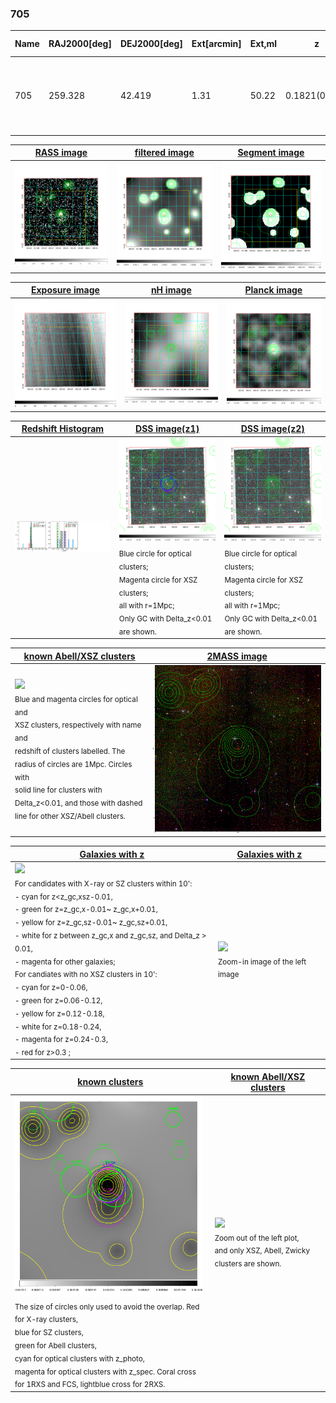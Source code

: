 <div STYLE="page-break-after: always;"></div>

### 705

|Name|RAJ2000[deg]|DEJ2000[deg] |Ext[arcmin]| Ext,ml | z | z_src| C|GC(XSZ,Delta_z<0.01)| GC(OPT,Delta_z<0.01)|GC| R_sig[arcmin] | R500[arcmin] | R500[Mpc]| CRsig[c/s] | CR500[c/s] |L500[1E44 erg/s]|F500[1E-12 erg/s/cm^2]| M500[1E14 Msun]|Tx[keV]|Cnt_sig|Beta|Rc[arcmin]|Comment|Alias|
|---|---|---|---|---|---|------|---|--------|---------|----------|---|---|---|---|---|---|---|---|---|---|---|---|---|---|
|705| 259.328| 42.419| 1.31| 50.22| 0.1821(0.005)| z1, z_xsz| B| F20, MCXC, PSZ2, SPI, Tar| C, N, RM, W, Zw| C, F20, MCXC, N, PSZ2, SPI, Tar, W| 15.138| 6.442| 1.184| 0.288(0.027)| 0.263(0.025)| 4.984(0.281)| 5.343(0.301)| 5.65(0.15)| 6.61(0.11)| 235.6| 0.751(-0.091+0.120)| 3.989(-0.759+0.866)| -| k077|

|[RASS image](../image/705/705_img.pdf)|[filtered image](../image/705/705_fil.pdf)|[Segment image](../image/705/705_seg.pdf)|
|-------------------|--------------------|-------------------|
| <img src="../image/705/705_img.png" width="300">  | <img src="../image/705/705_fil.png" width="300">   | <img src="../image/705/705_seg.png" width="300">  |

|[Exposure image](../image/705/705_mex.pdf)| [nH image](../image/705/705_nh.pdf)| [Planck image](../image/705/705_p.pdf)|
|-------------------|--------------------|-------------------|
|<img src="../image/705/705_mex.png" width="300">   | <img src="../image/705/705_nh.png" width="300">    | <img src="../image/705/705_p.png" width="300"> |

|[Redshift Histogram](../image/705/705_zg.pdf) | [DSS image(z1)](../image/705/705_dss_z1.pdf)      |  [DSS image(z2)](../image/705/705_dss_z2.pdf)    |
|-------------------|--------------------|-------------------|
|<img src="../image/705/705_zg.png" width="300"> |<img src="../image/705/705_dss_z1.png" width="300"> <sub><br>Blue circle for optical clusters; <br>Magenta circle for XSZ clusters; <br>all with r=1Mpc; <br>Only GC with Delta_z<0.01 are shown. </sub>| <img src="../image/705/705_dss_z2.png" width="300"><sub><br>Blue circle for optical clusters; <br>Magenta circle for XSZ clusters; <br>all with r=1Mpc; <br>Only GC with Delta_z<0.01 are shown. </sub> |

|[known Abell/XSZ clusters](../image/705/705_m.pdf) | [2MASS image](../image/705/705_2mass.pdf)      |
|-------------------|-------------------|
|<img src=../image/705/705_m.png width="300"> <br><sub>Blue and magenta circles for optical and <br>XSZ clusters, respectively with name and <br>redshift of clusters labelled. The <br>radius of circles are 1Mpc. Circles with <br>solid line for clusters with <br>Delta_z<0.01, and those with dashed <br>line for other XSZ/Abell clusters.        </sub>|<img src="../image/705/705_2mass.png" width="300">  |

|[Galaxies with z](../image/705/705_opt_ned.pdf) |[Galaxies with z](../image/705/705_opt_ned_zoom.pdf) |
|-------------------|-------------------|
| <img src=../image/705/705_opt_ned.png width="300"> <br><sub> For candidates with X-ray or SZ clusters within 10': <br> - cyan for z<z_gc,xsz-0.01, <br> - green for z=z_gc,x-0.01~ z_gc,x+0.01, <br> - yellow for z=z_gc,sz-0.01~ z_gc,sz+0.01, <br> - white for z between z_gc,x and z_gc,sz, and Delta_z > 0.01, <br> - magenta for other galaxies; <br>For candiates with no XSZ clusters in 10': <br> - cyan for z=0-0.06, <br> - green for z=0.06-0.12, <br> - yellow for z=0.12-0.18, <br> - white for z=0.18-0.24, <br> - magenta for z=0.24-0.3, <br> - red for z>0.3 ;  </sub>|<img src=../image/705/705_opt_ned_zoom.png width="300">  <br><sub> Zoom-in image of the left image</sub>|

|[known clusters](../image/705/705_gc.pdf) |[known Abell/XSZ clusters](../image/705/705_gc_large.pdf) |
|-------------------|-------------------|
| <img src=../image/705/705_gc.png width="300"> <br><sub> The size of circles only used to avoid the overlap. Red for X-ray clusters, <br> blue for SZ clusters, <br> green for Abell clusters, <br> cyan for optical clusters with z_photo, <br> magenta for optical clusters with z_spec. Coral cross for 1RXS and FCS, lightblue cross for 2RXS. </sub>|<img src=../image/705/705_gc_large.png width="300"> <br><sub> Zoom out of the left plot, <br> and only XSZ, Abell, Zwicky clusters are shown. </sub> |



